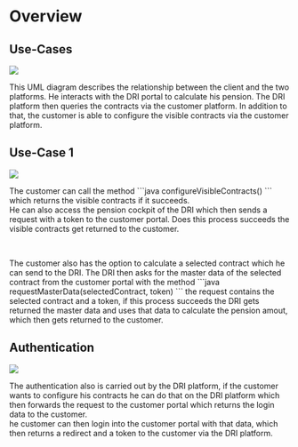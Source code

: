 # Overview
## Use-Cases 
<img
src="FRIDA_PensionInformation_OA3_german/resources/User_en.png">     
<p>This UML diagram describes the relationship between the client and the two platforms. He interacts with the DRI portal to calculate his pension.
The DRI platform then queries the contracts via the customer platform. In addition to that, the customer is able to
 configure the visible contracts via the customer platform.

## Use-Case 1
<img
src="FRIDA_PensionInformation_OA3_german/resources/Case1_en.png">  
<p>The customer can call the method ```java configureVisibleContracts() ``` which returns the visible contracts if it succeeds. <br>
He can also access the pension cockpit of the DRI which then sends a request with a token to the customer portal. Does this process succeeds the visible contracts get
returned to the customer. </p> <br>
<p>The customer also has the option to calculate a selected contract which he can send to the DRI. The DRI then asks for the master data of the 
selected contract from the customer portal with the method ```java requestMasterData(selectedContract, token) ``` the request contains the selected
contract and a token, if this process succeeds the DRI gets returned the master data and uses that data to calculate the pension amout, which then
gets returned to the customer.
 
## Authentication 
<img src="FRIDA_PensionInformation_OA3_german/resources/Auth_en.png"> 
<p> The authentication also is carried out by the DRI platform, if the customer wants to configure his contracts he can do that on the DRI platform which then
forwards the request to the customer portal which returns the login data to the customer.<br>
he customer can then login into the customer portal with that data, which then returns a redirect and a token to the customer via the DRI platform.</p>




